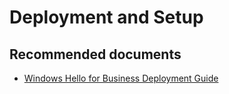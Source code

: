 <properties
    pageTitle="Deployment and Setup"
    description="Deployment and Setup"
    service="microsoft.aad"
    resource="Microsoft_AAD_IAM"
    authors="curtand"
    displayOrder="1770"
    supportTopicIds="32596873,32615374"
    selfHelpType="generic"
    resourceTags=""
    productPesIds="16579"
    cloudEnvironments="public"
 />

# Deployment and Setup

## **Recommended documents**

* [Windows Hello for Business Deployment Guide](https://docs.microsoft.com/windows/security/identity-protection/hello-for-business/hello-deployment-guiden)
